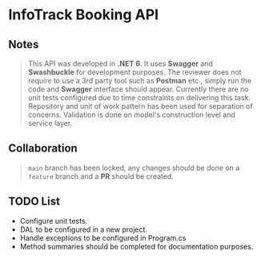 # InfoTrack Booking API 

## Notes

> This API was developed in **.NET 6**. It uses **Swagger** and **Swashbuckle** for development purposes. 
> The reviewer does not require to use a 3rd party tool such as **Postman** etc., simply run the code and **Swagger** interface should appear. 
> Currently there are no unit tests configured due to time constraints on delivering this task. 
> Repository and unit of work pattern has been used for separation of concerns. 
> Validation is done on model's construction level and service layer.

## Collaboration

> `main` branch has been locked, any changes should be done on a `feature` branch and a **PR** should be created.

## TODO List

* Configure unit tests. 
* DAL to be configured in a new project. 
* Handle exceptions to be configured in Program.cs
* Method summaries should be completed for documentation purposes. 
